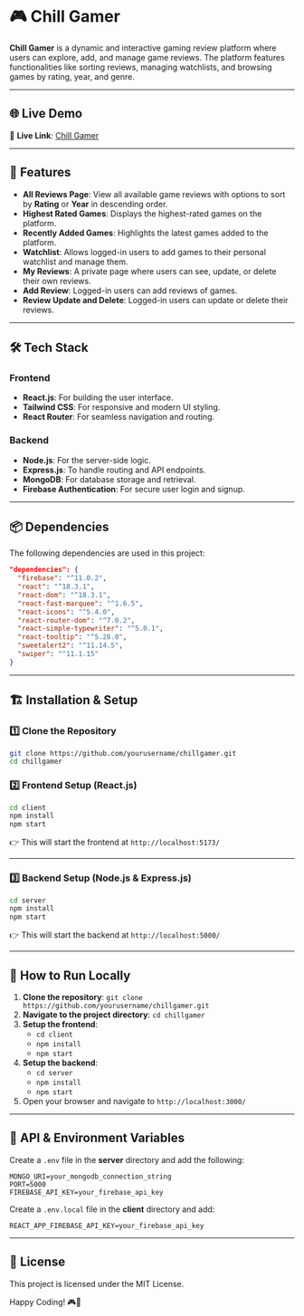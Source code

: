 # 🎮 Chill Gamer

**Chill Gamer** is a dynamic and interactive gaming review platform where users can explore, add, and manage game reviews. The platform features functionalities like sorting reviews, managing watchlists, and browsing games by rating, year, and genre.

---

## 🌐 Live Demo

🔗 **Live Link**: [Chill Gamer](https://chillgamer-eaa4c.web.app)

---

## 🚀 Features

- **All Reviews Page**: View all available game reviews with options to sort by **Rating** or **Year** in descending order.
- **Highest Rated Games**: Displays the highest-rated games on the platform.
- **Recently Added Games**: Highlights the latest games added to the platform.
- **Watchlist**: Allows logged-in users to add games to their personal watchlist and manage them.
- **My Reviews**: A private page where users can see, update, or delete their own reviews.
- **Add Review**: Logged-in users can add reviews of games.
- **Review Update and Delete**: Logged-in users can update or delete their reviews.

---

## 🛠 Tech Stack

### Frontend

- **React.js**: For building the user interface.
- **Tailwind CSS**: For responsive and modern UI styling.
- **React Router**: For seamless navigation and routing.

### Backend

- **Node.js**: For the server-side logic.
- **Express.js**: To handle routing and API endpoints.
- **MongoDB**: For database storage and retrieval.
- **Firebase Authentication**: For secure user login and signup.

---

## 📦 Dependencies

The following dependencies are used in this project:

```json
"dependencies": {
  "firebase": "^11.0.2",
  "react": "^18.3.1",
  "react-dom": "^18.3.1",
  "react-fast-marquee": "^1.6.5",
  "react-icons": "^5.4.0",
  "react-router-dom": "^7.0.2",
  "react-simple-typewriter": "^5.0.1",
  "react-tooltip": "^5.28.0",
  "sweetalert2": "^11.14.5",
  "swiper": "^11.1.15"
}
```

---

## 🏗 Installation & Setup

### 1️⃣ Clone the Repository  
```sh
git clone https://github.com/yourusername/chillgamer.git
cd chillgamer
```

### 2️⃣ Frontend Setup (React.js)  
```sh
cd client
npm install
npm start
```
👉 This will start the frontend at `http://localhost:5173/`

---

### 3️⃣ Backend Setup (Node.js & Express.js)  
```sh
cd server
npm install
npm start
```
👉 This will start the backend at `http://localhost:5000/`

---

## 📜 How to Run Locally

1. **Clone the repository**: `git clone https://github.com/yourusername/chillgamer.git`
2. **Navigate to the project directory**: `cd chillgamer`
3. **Setup the frontend**:
   - `cd client`
   - `npm install`
   - `npm start`
4. **Setup the backend**:
   - `cd server`
   - `npm install`
   - `npm start`
5. Open your browser and navigate to `http://localhost:3000/`

---

## 📩 API & Environment Variables

Create a `.env` file in the **server** directory and add the following:
```
MONGO_URI=your_mongodb_connection_string
PORT=5000
FIREBASE_API_KEY=your_firebase_api_key
```

Create a `.env.local` file in the **client** directory and add:
```
REACT_APP_FIREBASE_API_KEY=your_firebase_api_key
```

---



## 📜 License
This project is licensed under the MIT License.

Happy Coding! 🎮🚀
